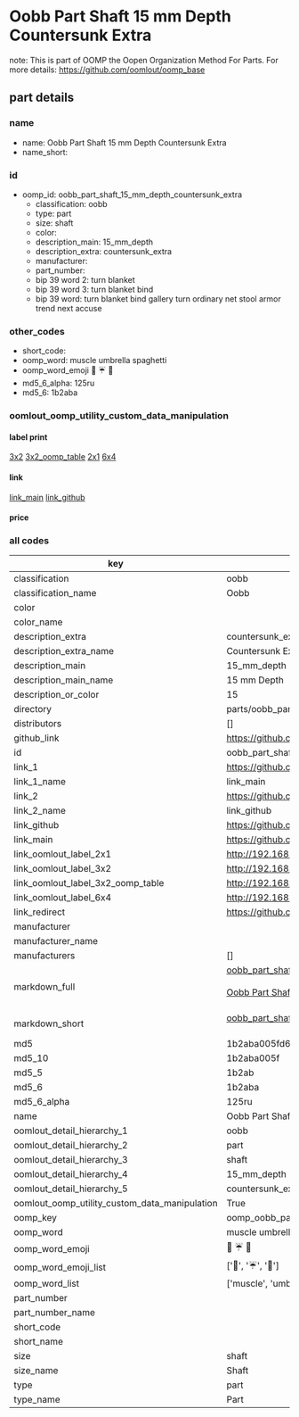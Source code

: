 # Oobb Part Shaft 15 mm Depth Countersunk Extra  

note: This is part of OOMP the Oopen Organization Method For Parts. For more details: https://github.com/oomlout/oomp_base

##  part details
  







### name
* name: Oobb Part Shaft 15 mm Depth Countersunk Extra
* name_short: 
### id
* oomp_id: oobb_part_shaft_15_mm_depth_countersunk_extra
  * classification: oobb
  * type: part
  * size: shaft
  * color: 
  * description_main: 15_mm_depth
  * description_extra: countersunk_extra
  * manufacturer: 
  * part_number: 
  * bip 39 word 2: turn blanket
  * bip 39 word 3: turn blanket bind
  * bip 39 word: turn blanket bind gallery turn ordinary net stool armor trend next accuse

### other_codes
* short_code: 
* oomp_word: muscle umbrella spaghetti
* oomp_word_emoji :muscle: :umbrella: :spaghetti:
* md5_6_alpha: 125ru
* md5_6: 1b2aba






### oomlout_oomp_utility_custom_data_manipulation
#### label print
[3x2](http://192.168.1.245:1112/?label=oomp%20125ru)
[3x2_oomp_table](http://192.168.1.108:1112/?label=oomp%20125ru)
[2x1](http://192.168.1.242:1112/?label=oomp%20125ru)
[6x4](http://192.168.1.55:1112/?label=oomp%20125ru)    

#### link

[link_main](https://github.com/oomlout/oomlout_oomp_version_1_messy/tree/main/parts/oobb_part_shaft_15_mm_depth_countersunk_extra) [link_github](https://github.com/oomlout/oomlout_oomp_version_1_messy/tree/main/parts/oobb_part_shaft_15_mm_depth_countersunk_extra)                             

#### price







### all codes 
| key | value |  
| --- | --- |  
| classification | oobb |  
| classification_name | Oobb |  
| color |  |  
| color_name |  |  
| description_extra | countersunk_extra |  
| description_extra_name | Countersunk Extra |  
| description_main | 15_mm_depth |  
| description_main_name | 15 mm Depth |  
| description_or_color | 15 |  
| directory | parts/oobb_part_shaft_15_mm_depth_countersunk_extra |  
| distributors | [] |  
| github_link | https://github.com/oomlout/oomlout_oomp_part_src/tree/main/parts/oobb_part_shaft_15_mm_depth_countersunk_extra |  
| id | oobb_part_shaft_15_mm_depth_countersunk_extra |  
| link_1 | https://github.com/oomlout/oomlout_oomp_version_1_messy/tree/main/parts/oobb_part_shaft_15_mm_depth_countersunk_extra |  
| link_1_name | link_main |  
| link_2 | https://github.com/oomlout/oomlout_oomp_version_1_messy/tree/main/parts/oobb_part_shaft_15_mm_depth_countersunk_extra |  
| link_2_name | link_github |  
| link_github | https://github.com/oomlout/oomlout_oomp_version_1_messy/tree/main/parts/oobb_part_shaft_15_mm_depth_countersunk_extra |  
| link_main | https://github.com/oomlout/oomlout_oomp_version_1_messy/tree/main/parts/oobb_part_shaft_15_mm_depth_countersunk_extra |  
| link_oomlout_label_2x1 | http://192.168.1.242:1112/?label=oomp%20125ru |  
| link_oomlout_label_3x2 | http://192.168.1.245:1112/?label=oomp%20125ru |  
| link_oomlout_label_3x2_oomp_table | http://192.168.1.108:1112/?label=oomp%20125ru |  
| link_oomlout_label_6x4 | http://192.168.1.55:1112/?label=oomp%20125ru |  
| link_redirect | https://github.com/oomlout/oomlout_oomp_version_1_messy/tree/main/parts/oobb_part_shaft_15_mm_depth_countersunk_extra |  
| manufacturer |  |  
| manufacturer_name |  |  
| manufacturers | [] |  
| markdown_full | [oobb_part_shaft_15_mm_depth_countersunk_extra](none)<br>[](none)<br>[Oobb Part Shaft 15 Mm Depth Countersunk Extra](none)<br><br> |  
| markdown_short | [oobb_part_shaft_15_mm_depth_countersunk_extra](none)<br><br> |  
| md5 | 1b2aba005fd67296717565f02c85d756 |  
| md5_10 | 1b2aba005f |  
| md5_5 | 1b2ab |  
| md5_6 | 1b2aba |  
| md5_6_alpha | 125ru |  
| name | Oobb Part Shaft 15 mm Depth Countersunk Extra |  
| oomlout_detail_hierarchy_1 | oobb |  
| oomlout_detail_hierarchy_2 | part |  
| oomlout_detail_hierarchy_3 | shaft |  
| oomlout_detail_hierarchy_4 | 15_mm_depth |  
| oomlout_detail_hierarchy_5 | countersunk_extra |  
| oomlout_oomp_utility_custom_data_manipulation | True |  
| oomp_key | oomp_oobb_part_shaft_15_mm_depth_countersunk_extra |  
| oomp_word | muscle umbrella spaghetti |  
| oomp_word_emoji | :muscle: :umbrella: :spaghetti: |  
| oomp_word_emoji_list | [':muscle:', ':umbrella:', ':spaghetti:'] |  
| oomp_word_list | ['muscle', 'umbrella', 'spaghetti'] |  
| part_number |  |  
| part_number_name |  |  
| short_code |  |  
| short_name |  |  
| size | shaft |  
| size_name | Shaft |  
| type | part |  
| type_name | Part |  
